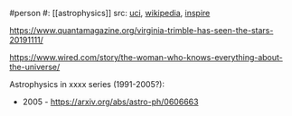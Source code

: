 #person 
#: [[astrophysics]] 
src: [uci](https://www.faculty.uci.edu/profile/?facultyId=3060), [wikipedia](https://en.wikipedia.org/wiki/Virginia_Louise_Trimble), [inspire](https://inspirehep.net/authors/985662) 


https://www.quantamagazine.org/virginia-trimble-has-seen-the-stars-20191111/

https://www.wired.com/story/the-woman-who-knows-everything-about-the-universe/

Astrophysics in xxxx series (1991-2005?): 
- 2005 - https://arxiv.org/abs/astro-ph/0606663


